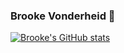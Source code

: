 ### Brooke Vonderheid 👋

[![Brooke's GitHub stats](https://github-readme-stats.vercel.app/api?username=BrookaBrooke)](https://github.com/anuraghazra/github-readme-stats)
